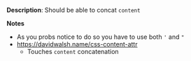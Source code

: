 __Description__: Should be able to concat `content`

__Notes__

+ As you probs notice to do so you have to use both `'` and `"`
+ https://davidwalsh.name/css-content-attr
  * Touches `content` concatenation